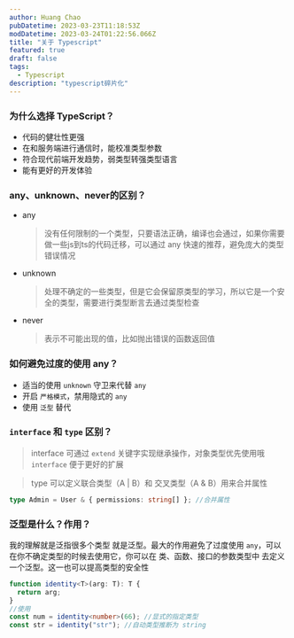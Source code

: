 ```yaml
---
author: Huang Chao
pubDatetime: 2023-03-23T11:18:53Z
modDatetime: 2023-03-24T01:22:56.066Z
title: "关于 Typescript"
featured: true
draft: false
tags:
  - Typescript
description: "typescript碎片化"
---
```


### 为什么选择 TypeScript？

- 代码的健壮性更强
- 在和服务端进行通信时，能校准类型参数
- 符合现代前端开发趋势，弱类型转强类型语言
- 能有更好的开发体验

### any、unknown、never的区别？

- any

  > 没有任何限制的一个类型，只要语法正确，编译也会通过，如果你需要做一些js到ts的代码迁移，可以通过 any
  > 快速的推荐，避免庞大的类型错误情况

- unknown

  > 处理不确定的一些类型，但是它会保留原类型的学习，所以它是一个安全的类型，需要进行类型断言去通过类型检查

- never
  > 表示不可能出现的值，比如抛出错误的函数返回值

### 如何避免过度的使用 any？

- 适当的使用 `unknown` 守卫来代替 `any`
- 开启 `严格模式`，禁用隐式的 `any`
- 使用 `泛型` 替代

### `interface` 和 `type` 区别？

> interface 可通过 `extend` 关键字实现继承操作，对象类型优先使用哦 `interface` 便于更好的扩展

> type 可以定义联合类型（A | B）和 交叉类型（A & B）用来合并属性

```ts
type Admin = User & { permissions: string[] }; //合并属性
```

### 泛型是什么？作用？

我的理解就是泛指很多个类型 就是泛型。最大的作用避免了过度使用 `any`，可以在你不确定类型的时候去使用它，你可以在 类、函数、接口的参数类型中
去定义一个泛型。这一也可以提高类型的安全性

```ts
function identity<T>(arg: T): T {
  return arg;
}
//使用
const num = identity<number>(66); //显式的指定类型
const str = identity("str"); //自动类型推断为 string
```
